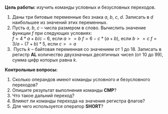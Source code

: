 **Цель работы:** изучить команды условных и безусловных переходов.
1. Даны три битовые переменные без знака $a$, $b$, $c$, $d$. Записать в $d$ наибольшее из значений этих переменных.
2. Пусть $a$, $b$, $c$ – числа размером в слово. Вычислить значение функции $f$ при следующих условиях:  
	$f=4*a+b/c-6$, если $a>=b$
	$f = 6-c*(a+b)$, если $b>=c$
	$f=3/a-(7+b)*5$, если $c>=a$
3.  Пусть $k$ – байтовая переменная со значением от 1 до 18. Записать в регистр **AL** количество двухзначных десятичных чисел (от 10 до 99), сумма цифр которых равна $k$.
  
**Контрольные вопросы:**
1. Сколько операндов имеют команды условного и безусловного переходов?
2. Опишите результат выполнения команды **CMP**?
3. Что такое дальний переход?
4. Влияют ли команды перехода на значения регистра флагов?
5. Для чего используется оператор **SHORT**?
